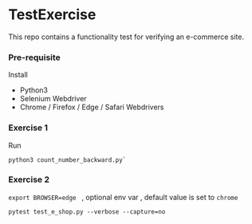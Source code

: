 # TestExercise
This repo contains a functionality test for verifying an e-commerce site.

### Pre-requisite

Install
- Python3
- Selenium Webdriver
- Chrome / Firefox / Edge / Safari Webdrivers

### Exercise 1
Run
```
python3 count_number_backward.py` 
```

### Exercise 2

`export BROWSER=edge `
, optional env var , default value is set to `chrome`


```
pytest test_e_shop.py --verbose --capture=no
```
